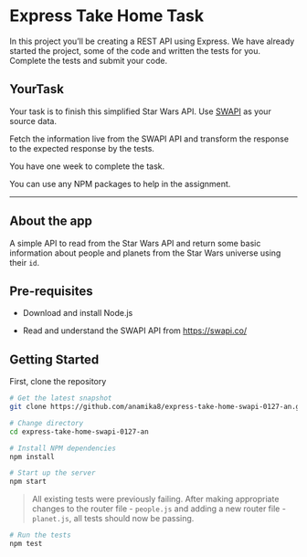 # Express Take Home Task

In this project you’ll be creating a REST API using Express. We have already started the project, some of the code and written the tests for you. Complete the tests and submit your code.

## YourTask

Your task is to finish this simplified Star Wars API. Use [SWAPI](https://swapi.co/) as your source data.

Fetch the information live from the SWAPI API and transform the response to the expected response by the tests.

You have one week to complete the task.

You can use any NPM packages to help in the assignment.

---

## About the app

A simple API to read from the Star Wars API and return some basic information about people and planets
from the Star Wars universe using their `id`.

## Pre-requisites

- Download and install Node.js

- Read and understand the SWAPI API from https://swapi.co/

## Getting Started

First, clone the repository

```bash
# Get the latest snapshot
git clone https://github.com/anamika8/express-take-home-swapi-0127-an.git

# Change directory
cd express-take-home-swapi-0127-an

# Install NPM dependencies
npm install

# Start up the server
npm start
```

> All existing tests were previously failing. After making appropriate changes to the router file - `people.js` and adding a new router file - `planet.js`, all tests should now be passing.

```bash
# Run the tests
npm test
```
